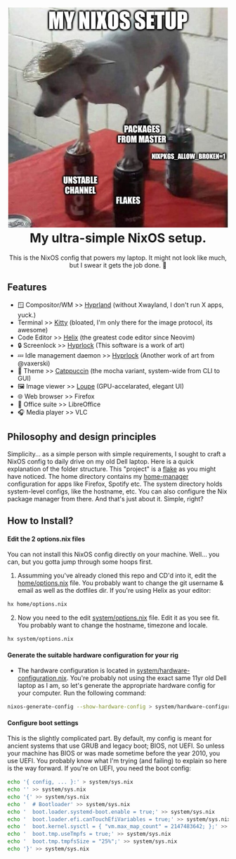 <h1 align="center">
  <img src="https://raw.githubusercontent.com/0fie/trash/main/my-nixos-setup.png"  />
  <br>
  My ultra-simple NixOS setup.
</h1>

<p align="center">
  This is the NixOS config that powers my laptop. It might not look like much, but I swear it gets the job done. 🙂<br/>
</p>

## Features

-  🪟 Compositor/WM >> [Hyprland](https://hyprland.org) (without Xwayland, I don't run X apps, yuck.)
-  Terminal >> [Kitty](https://sw.kovidgoyal.net/kitty/) (bloated, I'm only there for the image protocol, its awesome)
-  Code Editor >> [Helix](https://helix-editor.com) (the greatest code editor since Neovim)
-  🔒️ Screenlock >> [Hyprlock](https://github.com/hyprwm/hyprlock) (This software is a work of art)
-  💤 Idle management daemon >> [Hyprlock](https://github.com/hyprwm/hypridle) (Another work of art from @vaxerski)
-  🎨 Theme >> [Catppuccin](https://github.com/catppuccin/catppuccin) (the mocha variant, system-wide from CLI to GUI)
-  🖼️  Image viewer >> [Loupe](https://apps.gnome.org/Loupe/) (GPU-accelarated, elegant UI)
-  🌐 Web browser >> Firefox
-  💼 Office suite >> LibreOffice
-  🎧️ Media player >> VLC

## Philosophy and design principles

Simplicity... as a simple person with simple requirements, I sought to craft a NixOS config to daily drive on my old Dell laptop.
Here is a quick explanation of the folder structure. This "project" is a [flake](https://zero-to-nix.com/concepts/flakes) as you 
might have noticed. The home directory contains my [home-manager](https://github.com/nix-community/home-manager) configuration for apps
like Firefox, Spotify etc. The system directory holds system-level configs, like the hostname, etc. You can also configure the
Nix package manager from there. And that's just about it. Simple, right?


## How to Install?

#### Edit the 2 options.nix files
You can not install this NixOS config directly on your machine. Well... you can, but you gotta jump through some hoops first.
1. Assumming you've already cloned this repo and CD'd into it, edit the [home/options.nix](home/options.nix) file. You probably want to
change the git username & email as well as the dotfiles dir. If you're using Helix as your editor:

```bash
hx home/options.nix
```

2. Now you need to the edit [system/options.nix](system/options.nix) file. Edit it as you see fit. You probably want to change
the hostname, timezone and locale.

```bash
hx system/options.nix
```

#### Generate the suitable hardware configuration for your rig
- The hardware configuration is located in [system/hardware-configuration.nix](system/hardware-configuration.nix). You're probably
not using the exact same 11yr old Dell laptop as I am, so let's generate the appropriate hardware config for your computer. Run the
following command:

```bash
nixos-generate-config --show-hardware-config > system/hardware-configuration.nix
```

#### Configure boot settings
This is the slightly complicated part. By default, my config is meant for ancient systems that use GRUB and legacy boot; BIOS, not UEFI.
So unless your machine has BIOS or was made sometime before the year 2010, you use UEFI. You probably know what I'm trying (and failing)
to explain so here is the way forward.
If you're on UEFI, you need the boot config:

```bash
echo '{ config, ... }:' > system/sys.nix 
echo '' >> system/sys.nix 
echo '{' >> system/sys.nix
echo '  # Bootloader' >> system/sys.nix
echo '  boot.loader.systemd-boot.enable = true;' >> system/sys.nix   
echo '  boot.loader.efi.canTouchEfiVariables = true;' >> system/sys.nix   
echo '  boot.kernel.sysctl = { "vm.max_map_count" = 2147483642; };' >> system/sys.nix  
echo '  boot.tmp.useTmpfs = true;' >> system/sys.nix   
echo '  boot.tmp.tmpfsSize = "25%";' >> system/sys.nix   
echo '}' >> system/sys.nix 
```
